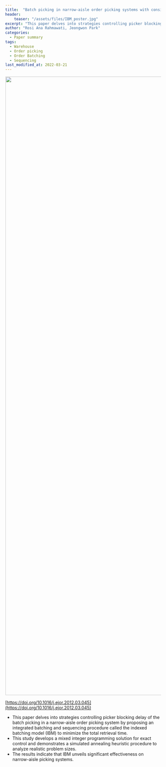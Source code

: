 ```yaml
---
title:  "Batch picking in narrow-aisle order picking systems with consideration for picker blocking"
header:
    teaser: "/assets/files/IBM_poster.jpg"
excerpt: "This paper delves into strategies controlling picker blocking delay of the batch picking in a narrow-aisle order picking system by proposing an integrated batching and sequencing procedure called the indexed batching model (IBM) to minimize the total retrieval time."
author: "Rosi Ana Rahmawati, Jeongwon Park"
categories:
  - Paper summary
tags:
  - Warehouse
  - Order picking
  - Order Batching
  - Sequencing
last_modified_at: 2022-03-21
---
```

<img align="center" width="2000" height="2000" style="border: 1px solid white" src="https://simfl-lab.github.io/assets/files/IBM_poster.jpg"> 

[https://doi.org/10.1016/j.ejor.2012.03.045](https://doi.org/10.1016/j.ejor.2012.03.045)  

- This paper delves into strategies controlling picker blocking delay of the batch picking in a narrow-aisle order picking system by proposing an integrated batching and sequencing procedure called the indexed batching model (IBM) to minimize the total retrieval time.
- This study develops a mixed integer programming solution for exact control and demonstrates a simulated annealing heuristic procedure to analyze realistic problem sizes.
- The results indicate that IBM unveils significant effectiveness on narrow-aisle picking systems.  

